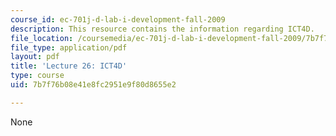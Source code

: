 ```yaml
---
course_id: ec-701j-d-lab-i-development-fall-2009
description: This resource contains the information regarding ICT4D.
file_location: /coursemedia/ec-701j-d-lab-i-development-fall-2009/7b7f76b08e41e8fc2951e9f80d8655e2_MITEC_701JF09_lec26_nb.pdf
file_type: application/pdf
layout: pdf
title: 'Lecture 26: ICT4D'
type: course
uid: 7b7f76b08e41e8fc2951e9f80d8655e2

---
```

None